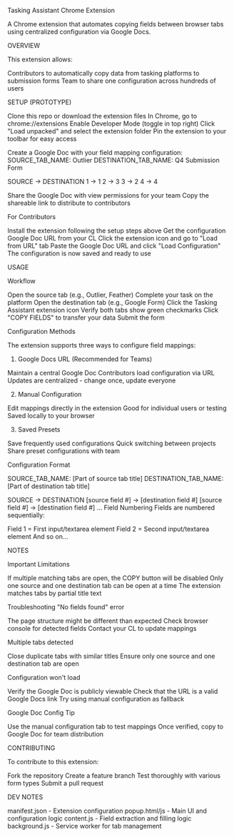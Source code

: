 Tasking Assistant Chrome Extension

A Chrome extension that automates copying fields between browser tabs using centralized configuration via Google Docs. 

OVERVIEW

This extension allows:

Contributors to automatically copy data from tasking platforms to submission forms
Team to share one configuration across hundreds of users

SETUP (PROTOTYPE)


Clone this repo or download the extension files
In Chrome, go to chrome://extensions
Enable Developer Mode (toggle in top right)
Click "Load unpacked" and select the extension folder
Pin the extension to your toolbar for easy access


Create a Google Doc with your field mapping configuration:
SOURCE_TAB_NAME: Outlier
DESTINATION_TAB_NAME: Q4 Submission Form

SOURCE -> DESTINATION
1 -> 1
2 -> 3
3 -> 2
4 -> 4

Share the Google Doc with view permissions for your team
Copy the shareable link to distribute to contributors


For Contributors

Install the extension following the setup steps above
Get the configuration Google Doc URL from your CL
Click the extension icon and go to "Load from URL" tab
Paste the Google Doc URL and click "Load Configuration"
The configuration is now saved and ready to use

USAGE

Workflow

Open the source tab (e.g., Outlier, Feather)
Complete your task on the platform
Open the destination tab (e.g., Google Form)
Click the Tasking Assistant extension icon
Verify both tabs show green checkmarks
Click "COPY FIELDS" to transfer your data
Submit the form

Configuration Methods

The extension supports three ways to configure field mappings:

1. Google Docs URL (Recommended for Teams)
   
Maintain a central Google Doc
Contributors load configuration via URL
Updates are centralized - change once, update everyone

2. Manual Configuration

Edit mappings directly in the extension
Good for individual users or testing
Saved locally to your browser

3. Saved Presets

Save frequently used configurations
Quick switching between projects
Share preset configurations with team

Configuration Format

SOURCE_TAB_NAME: [Part of source tab title]
DESTINATION_TAB_NAME: [Part of destination tab title]

SOURCE -> DESTINATION
[source field #] -> [destination field #]
[source field #] -> [destination field #]
...
Field Numbering
Fields are numbered sequentially:

Field 1 = First input/textarea element
Field 2 = Second input/textarea element
And so on...



NOTES

Important Limitations

If multiple matching tabs are open, the COPY button will be disabled
Only one source and one destination tab can be open at a time
The extension matches tabs by partial title text

Troubleshooting
"No fields found" error

The page structure might be different than expected
Check browser console for detected fields
Contact your CL to update mappings

Multiple tabs detected

Close duplicate tabs with similar titles
Ensure only one source and one destination tab are open

Configuration won't load

Verify the Google Doc is publicly viewable
Check that the URL is a valid Google Docs link
Try using manual configuration as fallback

Google Doc Config Tip

Use the manual configuration tab to test mappings
Once verified, copy to Google Doc for team distribution


CONTRIBUTING

To contribute to this extension:

Fork the repository
Create a feature branch
Test thoroughly with various form types
Submit a pull request

DEV NOTES

manifest.json - Extension configuration
popup.html/js - Main UI and configuration logic
content.js - Field extraction and filling logic
background.js - Service worker for tab management
